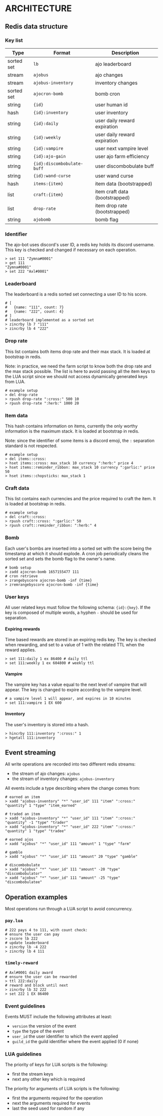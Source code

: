 # ARCHITECTURE

## Redis data structure
### Key list
| Type       | Format                     | Description |
|------------|----------------------------|-------------|
| sorted set | `lb`                       | ajo leaderboard |
| stream     | `ajobus`                   | ajo changes |
| stream     | `ajobus-inventory`         | inventory changes |
| sorted set | `ajocron-bomb`             | bomb cron |
| string     | `{id}`                     | user human id |
| hash       | `{id}:inventory`           | user inventory |
| string     | `{id}:daily`               | user daily reward expiration |
| string     | `{id}:weekly`              | user daily reward expiration |
| string     | `{id}:vampire`             | user next vampire level |
| string     | `{id}:ajo-gain`            | user ajo farm efficiency |
| string     | `{id}:discombobulate-buff` | user discombobulate buff |
| string     | `{id}:wand-curse`          | user wand curse |
| hash       | `items:{item}`             | item data (bootstrapped) |
| list       | `craft:{item}`             | item craft data (bootstrapped) |
| list       | `drop-rate`                | item drop rate (bootstrapped) |
| string     | `ajobomb`                  | bomb flag |

### Identifier
The ajo-bot uses discord's user ID, a redis key holds its discord username.
This key is checked and changed if necessary on each operation.

```
> set 111 "Zymna#0001"
> get 111
"Zymna#0001"
> set 222 "Axl#0001"
```

### Leaderboard
The leaderboard is a redis sorted set connecting a user ID to his score.

```
# [
#   {name: "111", count: 7}
#   {name: "222", count: 4}
# ]
# leaderboard implemented as a sorted set
> zincrby lb 7 "111"
> zincrby lb 4 "222"
```

### Drop rate
This list contains both items drop rate and their max stack.
It is loaded at bootstrap in redis.

Note: in practice, we need the farm script to know both the drop rate and the
max stack possible. The list is here to avoid passing all the item keys to the
LUA script since we should not access dynamically generated keys from LUA.

```
# example setup
> del drop-rate
> rpush drop-rate ":cross:" 500 10
> rpush drop-rate ":herb:" 1000 20
```

### Item data
This hash contains information on items, currently the only worthy information
is the maximum stack. It is loaded at bootstrap in redis.

Note: since the identifier of some items is a discord emoji, the `:` separation
standard is not respected.

```
# example setup
> del items::cross:
> hset items::cross: max_stack 10 currency ":herb:" price 4
> hset items::reminder_ribbon: max_stack 10 currency ":garlic:" price 50
> hset items::chopsticks: max_stack 1
```

### Craft data
This list contains each currencies and the price required to craft the item.
It is loaded at bootstrap in redis.

```
# example setup
> del craft::cross:
> rpush craft::cross: ":garlic:" 50
> rpush craft::reminder_ribbon: ":herb:" 4
```

### Bomb
Each user's bombs are inserted into a sorted set with the score being the
timestamp at which it should explode. A cron job periodically cleans the sorted
set and sets the bomb flag to the owner's name.

```
# bomb setup
> zadd ajocron-bomb 1657155477 111
# cron retrieve
> zrangebyscore ajocron-bomb -inf {time}
> zremrangebyscore ajocron-bomb -inf {time}
```

### User keys
All user related keys must follow the following schema: `{id}:{key}`. If the key
is composed of multiple words, a hyphen `-` should be used for separation.

#### Expiring rewards
Time based rewards are stored in an expiring redis key. The key is checked when
rewarding, and set to a value of 1 with the related TTL when the reward applies.

```
> set 111:daily 1 ex 86400 # daily ttl
> set 111:weekly 1 ex 604800 # weekly ttl
```

#### Vampire
The vampire key has a value equal to the next level of vampire that will appear.
The key is changed to expire according to the vampire level.

```
# a vampire level 1 will appear, and expires in 10 minutes
> set 111:vampire 1 EX 600
```

#### Inventory
The user's inventory is stored into a hash.
```
> hincrby 111:inventory ":cross:" 1
> hgetall 111:inventory
```

## Event streaming
All write operations are recorded into two different redis streams:
* the stream of ajo changes: `ajobus`
* the stream of inventory changes: `ajobus-inventory`

All events include a type describing where the change comes from:
```
# earned an item
> xadd "ajobus-inventory" "*" "user_id" 111 "item" ":cross:" "quantity" 1 "type" "item_earned"

# traded an item
> xadd "ajobus-inventory" "*" "user_id" 111 "item" ":cross:" "quantity" -1 "type" "trader"
> xadd "ajobus-inventory" "*" "user_id" 222 "item" ":cross:" "quantity" 1 "type" "tradee"

# earned ajos
> xadd "ajobus" "*" "user_id" 111 "amount" 1 "type" "farm"

# gamble
> xadd "ajobus" "*" "user_id" 111 "amount" 20 "type" "gamble"

# discombobulate
> xadd "ajobus" "*" "user_id" 111 "amount" -20 "type" "discombobulator"
> xadd "ajobus" "*" "user_id" 111 "amount" -25 "type" "discombobulatee"
```

## Operation examples
Most operations run through a LUA script to avoid concurrency.

### `pay.lua`
```
# 222 pays 4 to 111, with count check:
# ensure the user can pay
> zscore lb 222
# update leaderboard
> zincrby lb -4 222
> zincrby lb 4 111
```

### `timely-reward`
```
# Axl#0001 daily award
# ensure the user can be rewarded
> ttl 222:daily
# reward and block until next
> zincrby lb 32 222
> set 222 1 EX 86400
```

### Event guidelines
Events MUST include the following attributes at least:
* `version` the version of the event
* `type` the type of the event
* `user_id` the user identifier to which the event applied
* `guild_id` the guild identifier where the event applied (0 if none)

### LUA guidelines
The priority of keys for LUA scripts is the following:
* first the stream keys
* next any other key which is required

The priority for arguments of LUA scripts is the following:
* first the arguments required for the operation
* next the arguments required for events
* last the seed used for random if any
